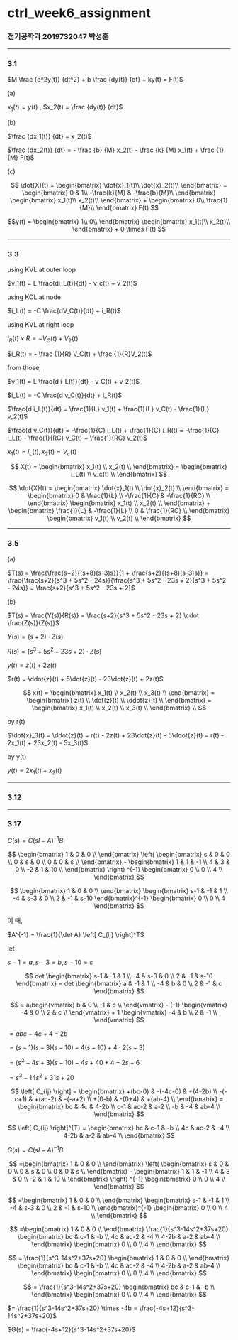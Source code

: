 # ctrl_week6_assignment

### 전기공학과 2019732047 박성훈
---
### 3.1

$M \frac {d^2y(t)} {dt^2} + b \frac {dy(t)} {dt} + ky(t) = F(t)$

(a)

$x_1(t) = y(t)$ , $x_2(t) = \frac {dy(t)} {dt}$

(b)

$\frac {dx_1(t)} {dt} = x_2(t)$

$\frac {dx_2(t)} {dt} = - \frac {b} {M} x_2(t) - \frac {k} {M} x_1(t) + \frac {1} {M} F(t)$

(c)

$$
\dot{X}(t) =
\begin{bmatrix}
\dot{x}_1(t)\\
\dot{x}_2(t)\\
\end{bmatrix} =
\begin{bmatrix}
0 & 1\\
-\frac{k}{M} & -\frac{b}{M}\\
\end{bmatrix}
\begin{bmatrix}
x_1(t)\\
x_2(t)\\
\end{bmatrix} +
\begin{bmatrix}
0\\
\frac{1}{M}\\
\end{bmatrix} F(t)
$$

$$y(t) = 
\begin{bmatrix}
1\\
0\\
\end{bmatrix}
\begin{bmatrix}
x_1(t)\\
x_2(t)\\
\end{bmatrix} +
0 \times F(t)
$$

---

### 3.3

using KVL at outer loop

$v_1(t) = L \frac{di_L(t)}{dt} - v_c(t) + v_2(t)$

using KCL at node

$i_L(t) = -C \frac{dV_C(t)}{dt} + i_R(t)$

using KVL at right loop

$i_R(t) \times R = -V_C(t) + V_2(t)$

$i_R(t) = - \frac {1}{R} V_C(t) + \frac {1}{R}V_2(t)$


from those,

$v_1(t) = L \frac{d i_L(t)}{dt} - v_C(t) + v_2(t)$

$i_L(t) = -C \frac{d v_C(t)}{dt} + i_R(t)$

$\frac{d i_L(t)}{dt} = \frac{1}{L} v_1(t) + \frac{1}{L} v_C(t) - \frac{1}{L} v_2(t)$

$\frac{d v_C(t)}{dt} = -\frac{1}{C} i_L(t) + \frac{1}{C} i_R(t) = -\frac{1}{C} i_L(t) - \frac{1}{RC} v_C(t) + \frac{1}{RC} v_2(t)$


$x_1(t) = i_L(t), x_2(t) = V_c(t)$

$$
X(t) = 
\begin{bmatrix}
x_1(t) \\
x_2(t) \\
\end{bmatrix} =
\begin{bmatrix}
i_L(t) \\
v_c(t) \\
\end{bmatrix}
$$

$$
\dot{X}(t) =
\begin{bmatrix}
\dot{x}_1(t) \\
\dot{x}_2(t) \\
\end{bmatrix} =
\begin{bmatrix}
0 & \frac{1}{L} \\
-\frac{1}{C} & -\frac{1}{RC} \\
\end{bmatrix}
\begin{bmatrix}
x_1(t) \\
x_2(t) \\
\end{bmatrix} +
\begin{bmatrix}
\frac{1}{L} & -\frac{1}{L} \\
0 & \frac{1}{RC} \\
\end{bmatrix}
\begin{bmatrix}
v_1(t) \\
v_2(t) \\
\end{bmatrix}
$$

---
### 3.5

(a)

$T(s) = \frac{\frac{s+2}{(s+8)(s-3)s}}{1 + \frac{s+2}{(s+8)(s-3)s}} = \frac{\frac{s+2}{s^3 + 5s^2 - 24s}}{\frac{s^3 + 5s^2 - 23s + 2}{s^3 + 5s^2 - 24s}} = \frac{s+2}{s^3 + 5s^2 - 23s + 2}$

(b)

$T(s) = \frac{Y(s)}{R(s)} = \frac{s+2}{s^3 + 5s^2 - 23s + 2} \cdot \frac{Z(s)}{Z(s)}$

$Y(s) = (s+2) \cdot Z(s)$

$R(s) = (s^3 + 5s^2 - 23s + 2) \cdot Z(s)$

$y(t) = \dot{z}(t) + 2z(t)$

$r(t) = \ddot{z}(t) + 5\dot{z}(t) - 23\dot{z}(t) + 2z(t)$

$$
x(t) = \begin{bmatrix}
x_1(t) \\
x_2(t) \\
x_3(t) \\
\end{bmatrix} =
\begin{bmatrix}
z(t) \\
\dot{z}(t) \\
\ddot{z}(t) \\
\end{bmatrix} =
\begin{bmatrix}
x_1(t) \\
x_2(t) \\
x_3(t) \\
\end{bmatrix} \\
$$

by r(t)

$\dot{x}_3(t) = \ddot{z}(t) = r(t) - 2z(t) + 23\dot{z}(t) - 5\ddot{z}(t) = r(t) - 2x_1(t) + 23x_2(t) - 5x_3(t)$

by y(t)

$y(t) = 2x_1(t) + x_2(t)$



---
### 3.12

---
### 3.17

$G(s) = C(sI-A)^{-1}B$

$$
\begin{bmatrix}
1 & 0 & 0 \\
\end{bmatrix}
\left(
\begin{bmatrix}
s & 0 & 0 \\
0 & s & 0 \\
0 & 0 & s \\
\end{bmatrix} -
\begin{bmatrix}
1 & 1 & -1 \\
4 & 3 & 0 \\
-2 & 1 & 10 \\
\end{bmatrix} 
\right) ^{-1}
\begin{bmatrix}
0 \\
0 \\
4 \\
\end{bmatrix}
$$

$$
\begin{bmatrix}
1 & 0 & 0 \\
\end{bmatrix}
\begin{bmatrix}
s-1 & -1 & 1 \\
-4 & s-3 & 0 \\
2 & -1 & s-10
\end{bmatrix}^{-1}
\begin{bmatrix}
0 \\
0 \\
4
\end{bmatrix}
$$


이 때, 

$A^{-1} = \frac{1}{\det A} \left[ C_{ij} \right]^T$

let 

$s-1=a, s-3=b, s-10=c$

$$
det
\begin{bmatrix}
s-1 & -1 & 1 \\
-4 & s-3 & 0 \\
2 & -1 & s-10
\end{bmatrix} =
det
\begin{bmatrix}
a & -1 & 1 \\
-4 & b & 0 \\
2 & -1 & c
\end{bmatrix}
$$


$$
= a\begin{vmatrix} 
b & 0 \\ 
-1 & c \\
\end{vmatrix} - 
(-1) \begin{vmatrix}
-4 & 0 \\
2 & c \\
\end{vmatrix} + 
1 \begin{vmatrix} 
-4 & b \\ 
2 & -1 \\ 
\end{vmatrix}
$$

$= abc - 4c + 4 - 2b$

$= (s-1)(s-3)(s-10) - 4(s-10) + 4\cdot2(s-3)$

$= (s^2-4s+3)(s-10) - 4s + 40 + 4 - 2s + 6$

$= s^3-14s^2+31s+20$

$$
\left[ C_{ij} \right] =
\begin{bmatrix}
+(bc-0) & -(-4c-0) & +(4-2b) \\
-(-c+1) & +(ac-2) & -(-a+2) \\
+(0-b) & -(0+4) & +(ab-4) \\
\end{bmatrix} =
\begin{bmatrix}
bc & 4c & 4-2b \\
c-1 & ac-2 & a-2 \\
-b & -4 & ab-4 \\
\end{bmatrix}
$$

$$
\left[ C_{ij} \right]^{T} =
\begin{bmatrix}
bc & c-1 & -b \\
4c & ac-2 & -4 \\
4-2b & a-2 & ab-4 \\
\end{bmatrix}
$$

$G(s) = C(sI-A)^{-1}B$

$$
=\begin{bmatrix}
1 & 0 & 0 \\
\end{bmatrix}
\left(
\begin{bmatrix}
s & 0 & 0 \\
0 & s & 0 \\
0 & 0 & s \\
\end{bmatrix} -
\begin{bmatrix}
1 & 1 & -1 \\
4 & 3 & 0 \\
-2 & 1 & 10 \\
\end{bmatrix} 
\right) ^{-1}
\begin{bmatrix}
0 \\
0 \\
4 \\
\end{bmatrix}
$$

$$
=\begin{bmatrix}
1 & 0 & 0 \\
\end{bmatrix}
\begin{bmatrix}
s-1 & -1 & 1 \\
-4 & s-3 & 0 \\
2 & -1 & s-10 \\
\end{bmatrix}^{-1}
\begin{bmatrix}
0 \\
0 \\
4 \\
\end{bmatrix}
$$

$$
=\begin{bmatrix}
1 & 0 & 0 \\
\end{bmatrix}
\frac{1}{s^3-14s^2+37s+20}
\begin{bmatrix}
bc & c-1 & -b \\
4c & ac-2 & -4 \\
4-2b & a-2 & ab-4 \\
\end{bmatrix}
\begin{bmatrix}
0 \\
0 \\
4 \\
\end{bmatrix}
$$

$$
= \frac{1}{s^3-14s^2+37s+20}
\begin{bmatrix}
1 & 0 & 0 \\
\end{bmatrix}
\begin{bmatrix}
bc & c-1 & -b \\
4c & ac-2 & -4 \\
4-2b & a-2 & ab-4 \\
\end{bmatrix}
\begin{bmatrix}
0 \\
0 \\
4 \\
\end{bmatrix}
$$

$$
= \frac{1}{s^3-14s^2+37s+20}
\begin{bmatrix}
bc & c-1 & -b \\
\end{bmatrix}
\begin{bmatrix}
0 \\
0 \\
4 \\
\end{bmatrix}
$$

$= \frac{1}{s^3-14s^2+37s+20} \times -4b = \frac{-4s+12}{s^3-14s^2+37s+20}$

$G(s) = \frac{-4s+12}{s^3-14s^2+37s+20}$



































